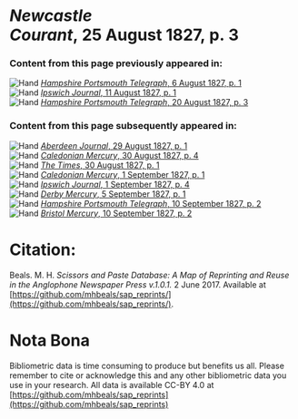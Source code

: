# *Newcastle Courant*, 25 August 1827, p. 3  
  
### Content from this page previously appeared in:  
![Hand](http://scissorsandpaste.net/wp-content/uploads/2017/06/smallhandpointer.png) [*Hampshire Portsmouth Telegraph*, 6 August 1827, p. 1](https://mhbeals.github.io/sap_html/Hampshire-Portsmouth-Telegraph/Hampshire-Portsmouth-Telegraph-6-August-1827-p-1)  
![Hand](http://scissorsandpaste.net/wp-content/uploads/2017/06/smallhandpointer.png) [*Ipswich Journal*, 11 August 1827, p. 1](https://mhbeals.github.io/sap_html/Ipswich-Journal/Ipswich-Journal-11-August-1827-p-1)  
![Hand](http://scissorsandpaste.net/wp-content/uploads/2017/06/smallhandpointer.png) [*Hampshire Portsmouth Telegraph*, 20 August 1827, p. 3](https://mhbeals.github.io/sap_html/Hampshire-Portsmouth-Telegraph/Hampshire-Portsmouth-Telegraph-20-August-1827-p-3)  
  
### Content from this page subsequently appeared in:  
![Hand](http://scissorsandpaste.net/wp-content/uploads/2017/06/smallhandpointer.png) [*Aberdeen Journal*, 29 August 1827, p. 1](https://mhbeals.github.io/sap_html/Aberdeen-Journal/Aberdeen-Journal-29-August-1827-p-1)  
![Hand](http://scissorsandpaste.net/wp-content/uploads/2017/06/smallhandpointer.png) [*Caledonian Mercury*, 30 August 1827, p. 4](https://mhbeals.github.io/sap_html/Caledonian-Mercury/Caledonian-Mercury-30-August-1827-p-4)  
![Hand](http://scissorsandpaste.net/wp-content/uploads/2017/06/smallhandpointer.png) [*The Times*, 30 August 1827, p. 1](https://mhbeals.github.io/sap_html/The-Times/The-Times-30-August-1827-p-1)  
![Hand](http://scissorsandpaste.net/wp-content/uploads/2017/06/smallhandpointer.png) [*Caledonian Mercury*, 1 September 1827, p. 1](https://mhbeals.github.io/sap_html/Caledonian-Mercury/Caledonian-Mercury-1-September-1827-p-1)  
![Hand](http://scissorsandpaste.net/wp-content/uploads/2017/06/smallhandpointer.png) [*Ipswich Journal*, 1 September 1827, p. 4](https://mhbeals.github.io/sap_html/Ipswich-Journal/Ipswich-Journal-1-September-1827-p-4)  
![Hand](http://scissorsandpaste.net/wp-content/uploads/2017/06/smallhandpointer.png) [*Derby Mercury*, 5 September 1827, p. 1](https://mhbeals.github.io/sap_html/Derby-Mercury/Derby-Mercury-5-September-1827-p-1)  
![Hand](http://scissorsandpaste.net/wp-content/uploads/2017/06/smallhandpointer.png) [*Hampshire Portsmouth Telegraph*, 10 September 1827, p. 2](https://mhbeals.github.io/sap_html/Hampshire-Portsmouth-Telegraph/Hampshire-Portsmouth-Telegraph-10-September-1827-p-2)  
![Hand](http://scissorsandpaste.net/wp-content/uploads/2017/06/smallhandpointer.png) [*Bristol Mercury*, 10 September 1827, p. 2](https://mhbeals.github.io/sap_html/Bristol-Mercury/Bristol-Mercury-10-September-1827-p-2)  


# Citation: 

Beals. M. H. *Scissors and Paste Database: A Map of Reprinting and Reuse in the Anglophone Newspaper Press v.1.0.1.* 2 June 2017. Available at [https://github.com/mhbeals/sap_reprints/](https://github.com/mhbeals/sap_reprints/). 

# Nota Bona

Bibliometric data is time consuming to produce but benefits us all. Please remember to cite or acknowledge this and any other bibliometric data you use in your research. All data is available CC-BY 4.0 at [https://github.com/mhbeals/sap_reprints](https://github.com/mhbeals/sap_reprints)